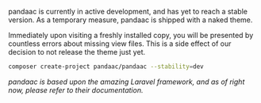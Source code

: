 pandaac is currently in active development, and has yet to reach a stable version. As a temporary measure, pandaac is shipped with a naked theme.

Immediately upon visiting a freshly installed copy, you will be presented by countless errors about missing view files. This is a side effect of our decision to not release the theme just yet.

```sh
composer create-project pandaac/pandaac --stability=dev
```

*pandaac is based upon the amazing Laravel framework, and as of right now, please refer to their documentation.*
